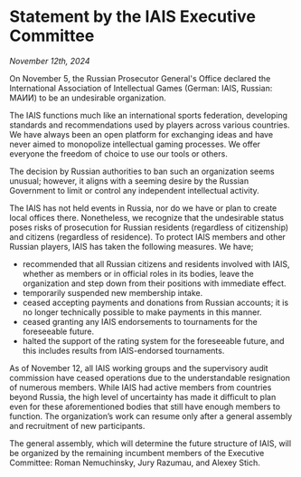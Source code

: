 # **Statement by the IAIS Executive Committee**

_November 12th, 2024_

On November 5, the Russian Prosecutor General's Office declared the International Association of Intellectual Games (German: IAIS, Russian: МАИИ) to be an undesirable organization.

The IAIS functions much like an international sports federation, developing standards and recommendations used by players across various countries. We have always been an open platform for exchanging ideas and have never aimed to monopolize intellectual gaming processes. We offer everyone the freedom of choice to use our tools or others.

The decision by Russian authorities to ban such an organization seems unusual; however, it aligns with a seeming desire by the Russian Government to limit or control any independent intellectual activity.

The IAIS has not held events in Russia, nor do we have or plan to create local offices there. Nonetheless, we recognize that the undesirable status poses risks of prosecution for Russian residents (regardless of citizenship) and citizens (regardless of residence). To protect IAIS members and other Russian players, IAIS has taken the following measures. We have;

- recommended that all Russian citizens and residents involved with IAIS, whether as members or in official roles in its bodies, leave the organization and step down from their positions with immediate effect.
- temporarily suspended new membership intake.
- ceased accepting payments and donations from Russian accounts; it is no longer technically possible to make payments in this manner.
- ceased granting any IAIS endorsements to tournaments for the foreseeable future.
- halted the support of the rating system for the foreseeable future, and this includes results from IAIS-endorsed tournaments.

As of November 12, all IAIS working groups and the supervisory audit commission have ceased operations due to the understandable resignation of numerous members. While IAIS had active members from countries beyond Russia, the high level of uncertainty has made it difficult to plan even for these aforementioned bodies that still have enough members to function. The organization’s work can resume only after a general assembly and recruitment of new participants.

The general assembly, which will determine the future structure of IAIS, will be organized by the remaining incumbent members of the Executive Committee: Roman Nemuchinsky, Jury Razumau, and Alexey Stich.
